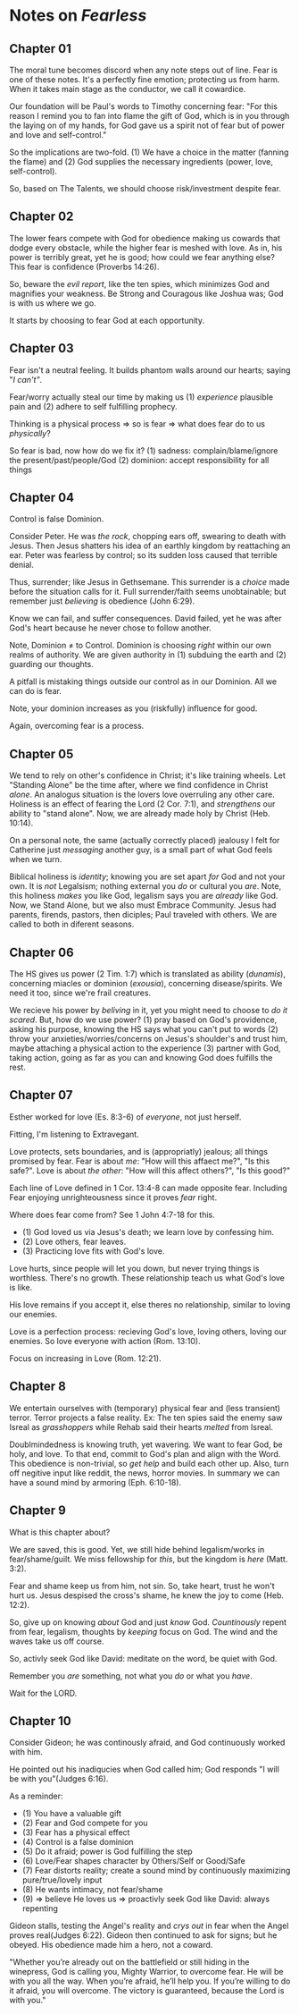 # Notes on *Fearless*

## Chapter 01 

The moral tune becomes discord when any note steps out of line. Fear is one of these notes. It's a perfectly fine emotion; protecting us from harm. When it takes main stage as the conductor, we call it cowardice.

Our foundation will be Paul's words to Timothy concerning fear: "For this reason I remind you to fan into flame the gift of God, which is in you through the laying on of my hands, for God gave us a spirit not of fear but of power and love and self-control."

So the implications are two-fold. (1) We have a choice in the matter (fanning the flame) and (2) God supplies the necessary ingredients (power, love, self-control).

So, based on The Talents, we should choose risk/investment despite fear. 


## Chapter 02 

The lower fears compete with God for obedience making us cowards that dodge every obstacle, while the higher fear is meshed with love. As in, his power is terribly great, yet he is good; how could we fear anything else? This fear is confidence (Proverbs 14:26). 

So, beware the *evil report*, like the ten spies, which minimizes God and magnifies your weakness. Be Strong and Couragous like Joshua was; God is with us where we go. 

It starts by choosing to fear God at each opportunity. 

## Chapter 03 

Fear isn't a neutral feeling. It builds phantom walls around our hearts; saying "*I can't"*. 

Fear/worry actually steal our time by making us (1) *experience* plausible pain and (2) adhere to self fulfilling prophecy. 

Thinking is a physical process => so is fear => what does fear do to us *physically*?

So fear is bad, now how do we fix it? 
(1) sadness: complain/blame/ignore the present/past/people/God
(2) dominion: accept responsibility for all things


## Chapter 04 

Control is false Dominion. 

Consider Peter. He was *the rock*, chopping ears off, swearing to death with Jesus. Then Jesus shatters his idea of an earthly kingdom by reattaching an ear. Peter was fearless by control; so its sudden loss caused that terrible denial. 

Thus, surrender; like Jesus in Gethsemane. This surrender is a *choice* made before the situation calls for it. Full surrender/faith seems unobtainable; but remember just *believing* is obedience (John 6:29). 

Know we can fail, and suffer consequences. David failed, yet he was after God's heart because he never chose to follow another. 

Note, Dominion $\not=$ to Control. Dominion is choosing *right* within our own realms of authority. We are given authority in (1) subduing the earth and (2) guarding our thoughts.

A pitfall is mistaking things outside our control as in our Dominion. All we can do is fear.

Note, your dominion increases as you (riskfully) influence for good.

Again, overcoming fear is a process. 


## Chapter 05

We tend to rely on other's confidence in Christ; it's like training wheels. Let "Standing Alone" be the time after, where we find confidence in Christ *alone*. An analogus situation is the lovers love overruling any other care. Holiness is an effect of fearing the Lord (2 Cor. 7:1), and *strengthens* our ability to "stand alone". Now, we are already made holy by Christ (Heb. 10:14).

On a personal note, the same (actually correctly placed) jealousy I felt for Catherine just *messaging* another guy, is a small part of what God feels when we turn. 

Biblical holiness is *identity*; knowing you are set apart *for* God and not your own. It is *not* Legalsism; nothing external you *do* or cultural you *are*. Note, this holiness *makes* you like God, legalism says you are *already* like God. Now, we Stand Alone, but we also must Embrace Community. Jesus had parents, firends, pastors, then diciples; Paul traveled with others. We are called to both in diferent seasons. 


## Chapter 06 

The HS gives us power (2 Tim. 1:7) which is translated as ability (*dunamis*), concerning miacles or dominion (*exousia*), concerning disease/spirits. We need it too, since we're frail creatures. 

We recieve his power by *beliving* in it, yet you might need to choose to *do it scared*. But, how do we use power? (1) pray based on God's providence, asking his purpose, knowing the HS says what you can't put to words (2) throw your anxieties/worries/concerns on Jesus's shoulder's and trust him, maybe attaching a physical action to the experience (3) partner with God, taking action, going as far as you can and knowing God does fulfills the rest. 


## Chapter 07 

Esther worked for love (Es. 8:3-6) of *everyone*, not just herself.

Fitting, I'm listening to Extravegant.  

Love protects, sets boundaries, and is (appropriatly) jealous; all things promised by fear. 
Fear is about *me*: "How will this affaect me?", "Is this safe?". 
Love is about *the other*: "How will this affect others?", "Is this good?"

Each line of Love defined in 1 Cor. 13:4-8 can made opposite fear. Including Fear enjoying unrighteousness since it proves *fear* right. 


Where does fear come from? See 1 John 4:7-18 for this. 
* (1) God loved us via Jesus's death; we learn love by confessing him. 
* (2) Love others, fear leaves. 
* (3) Practicing love fits with God's love. 

Love hurts, since people will let you down, but never trying things is worthless. There's no growth. These relationship teach us what God's love is like. 

His love remains if you accept it, else theres no relationship, similar to loving our enemies. 

Love is a perfection process: recieving God's love, loving others, loving our enemies. So love everyone with action (Rom. 13:10). 

Focus on increasing in Love (Rom. 12:21). 


## Chapter 8 

We entertain ourselves with (temporary) physical fear and (less transient) terror. Terror projects a false reality. Ex: The ten spies said the enemy saw Isreal as *grasshoppers* while Rehab said their hearts *melted* from Isreal. 

Doublmindedness is knowing truth, yet wavering. We want to fear God, be holy, and love. To that end, commit to God's plan and align with the Word. This obedience is non-trivial, so *get help* and build each other up. Also, turn off negitive input like reddit, the news, horror movies. In summary we can have a sound mind by armoring (Eph. 6:10-18).  


## Chapter 9


What is this chapter about? 

We are saved, this is good. Yet, we still hide behind legalism/works in fear/shame/guilt. We miss fellowship for *this*, but the kingdom is *here* (Matt. 3:2). 

Fear and shame keep us from him, not sin. So, take heart, trust he won't hurt us. Jesus despised the cross's shame, he knew the joy to come (Heb. 12:2). 

So, give up on knowing *about* God and just *know* God. *Countinously* repent from fear, legalism, thoughts by *keeping* focus on God. The wind and the waves take us off course. 

So, activly seek God like David: meditate on the word, be quiet with God. 

Remember you *are* something, not what you *do* or what you *have*. 

Wait for the LORD. 

## Chapter 10

Consider Gideon; he was continously afraid, and God continuously worked with him. 

He pointed out his inadiqucies when God called him; God responds "I will be with you"(Judges 6:16). 

As a reminder: 

* (1) You have a valuable gift 
* (2) Fear and God compete for you 
* (3) Fear has a physical effect 
* (4) Control is a false dominion 
* (5) Do it afraid; power is God fulfilling the step 
* (6) Love/Fear shapes character by Others/Self or Good/Safe
* (7) Fear distorts reality; create a sound mind by continuously maximizing pure/true/lovely input 
* (8) He wants intimacy, not fear/shame 
* (9) => believe He loves us => proactivly seek God like David: always repenting 

Gideon stalls, testing the Angel's reality and *crys out* in fear when the Angel proves real(Judges 6:22). Gideon then continued to ask for signs; but he obeyed. His obedience made him a hero, not a coward. 

"Whether you’re already out on the battlefield or still hiding in the winepress, God is calling you, Mighty Warrior, to overcome fear. He will be with you all the way. When you’re afraid, he’ll help you.
If you’re willing to do it afraid, you will overcome. The victory is guaranteed, because the Lord is with you."